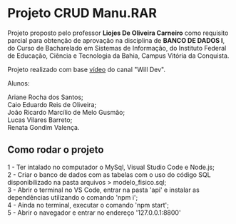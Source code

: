 # Projeto CRUD Manu.RAR

Projeto proposto pelo professor **Liojes De Oliveira Carneiro** como requisito parcial para obtenção de aprovação na disciplina de **BANCO DE DADOS I**, do Curso de Bacharelado em Sistemas de Informação, do Instituto Federal de Educação, Ciência e Tecnologia da Bahia, Campus Vitória da Conquista.

Projeto realizado com base [vídeo](https://www.youtube.com/watch?v=voXTVTW73E8) do canal "Will Dev".

Alunos:

Ariane Rocha dos Santos;<br>
Caio Eduardo Reis de Oliveira;<br>
João Ricardo Marcílio de Melo Gusmão;<br>
Lucas Vilares Barreto;<br>
Renata Gondim Valença.

## Como rodar o projeto

1 - Ter intalado no computador o MySql, Visual Studio Code e Node.js;<br>
2 - Criar o banco de dados com as tabelas com o uso do código SQL disponibilizado na pasta arquivos > modelo_fisico.sql;<br>
3 - Abrir o terminal no VS Code, entrar na pasta 'api' e instalar as dependências utilizando o comando 'npm i';<br>
4 - Ainda no terminal, executar o comando 'npm start';<br>
5 - Abrir o navegador e entrar no endereço '127.0.0.1:8800'

